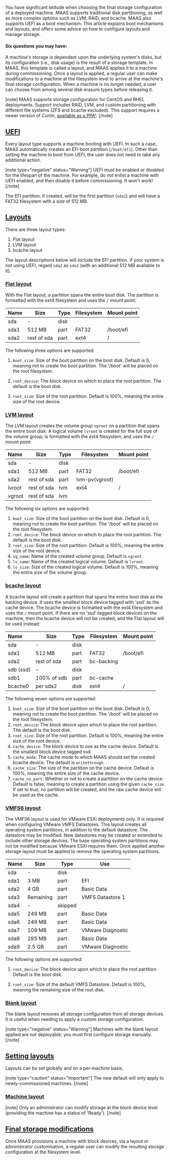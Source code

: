 <!-- deb-2-7-cli
||2.7|2.8|2.9|
|-----:|:-----:|:-----:|:-----:|
|Snap|[CLI](/t/storage/3102) ~ [UI](/t/storage/3103)|[CLI](/t/storage/3104) ~ [UI](/t/storage/3105)|[CLI](/t/storage/3106) ~ [UI](/t/storage/3107)|
|Packages|CLI ~ [UI](/t/storage/3109)|[CLI](/t/storage/3110) ~ [UI](/t/storage/3111)|[CLI](/t/storage/3112) ~ [UI](/t/storage/3113)|
 deb-2-7-cli -->

<!-- deb-2-7-ui
||2.7|2.8|2.9|
|-----:|:-----:|:-----:|:-----:|
|Snap|[CLI](/t/storage/3102) ~ [UI](/t/storage/3103)|[CLI](/t/storage/3104) ~ [UI](/t/storage/3105)|[CLI](/t/storage/3106) ~ [UI](/t/storage/3107)|
|Packages|[CLI](/t/storage/3108) ~ UI|[CLI](/t/storage/3110) ~ [UI](/t/storage/3111)|[CLI](/t/storage/3112) ~ [UI](/t/storage/3113)|
 deb-2-7-ui -->

<!-- deb-2-8-cli
||2.7|2.8|2.9|
|-----:|:-----:|:-----:|:-----:|
|Snap|[CLI](/t/storage/3102) ~ [UI](/t/storage/3103)|[CLI](/t/storage/3104) ~ [UI](/t/storage/3105)|[CLI](/t/storage/3106) ~ [UI](/t/storage/3107)|
|Packages|[CLI](/t/storage/3108) ~ [UI](/t/storage/3109)|CLI ~ [UI](/t/storage/3111)|[CLI](/t/storage/3112) ~ [UI](/t/storage/3113)|
 deb-2-8-cli -->

<!-- deb-2-8-ui
||2.7|2.8|2.9|
|-----:|:-----:|:-----:|:-----:|
|Snap|[CLI](/t/storage/3102) ~ [UI](/t/storage/3103)|[CLI](/t/storage/3104) ~ [UI](/t/storage/3105)|[CLI](/t/storage/3106) ~ [UI](/t/storage/3107)|
|Packages|[CLI](/t/storage/3108) ~ [UI](/t/storage/3109)|[CLI](/t/storage/3110) ~ UI|[CLI](/t/storage/3112) ~ [UI](/t/storage/3113)|
 deb-2-8-ui -->

<!-- deb-2-9-cli
||2.7|2.8|2.9|
|-----:|:-----:|:-----:|:-----:|
|Snap|[CLI](/t/storage/3102) ~ [UI](/t/storage/3103)|[CLI](/t/storage/3104) ~ [UI](/t/storage/3105)|[CLI](/t/storage/3106) ~ [UI](/t/storage/3107)|
|Packages|[CLI](/t/storage/3108) ~ [UI](/t/storage/3109)|[CLI](/t/storage/3110) ~ [UI](/t/storage/3111)|CLI ~ [UI](/t/storage/3113)|
 deb-2-9-cli -->

<!-- deb-2-9-ui
||2.7|2.8|2.9|
|-----:|:-----:|:-----:|:-----:|
|Snap|[CLI](/t/storage/3102) ~ [UI](/t/storage/3103)|[CLI](/t/storage/3104) ~ [UI](/t/storage/3105)|[CLI](/t/storage/3106) ~ [UI](/t/storage/3107)|
|Packages|[CLI](/t/storage/3108) ~ [UI](/t/storage/3109)|[CLI](/t/storage/3110) ~ [UI](/t/storage/3111)|[CLI](/t/storage/3112) ~ UI|
 deb-2-9-ui -->

<!-- snap-2-7-cli
||2.7|2.8|2.9|
|-----:|:-----:|:-----:|:-----:|
|Snap|CLI ~ [UI](/t/storage/3103)|[CLI](/t/storage/3104) ~ [UI](/t/storage/3105)|[CLI](/t/storage/3106) ~ [UI](/t/storage/3107)|
|Packages|[CLI](/t/storage/3108) ~ [UI](/t/storage/3109)|[CLI](/t/storage/3110) ~ [UI](/t/storage/3111)|[CLI](/t/storage/3112) ~ [UI](/t/storage/3113)|
 snap-2-7-cli -->

<!-- snap-2-7-ui
||2.7|2.8|2.9|
|-----:|:-----:|:-----:|:-----:|
|Snap|[CLI](/t/storage/3102) ~ UI|[CLI](/t/storage/3104) ~ [UI](/t/storage/3105)|[CLI](/t/storage/3106) ~ [UI](/t/storage/3107)|
|Packages|[CLI](/t/storage/3108) ~ [UI](/t/storage/3109)|[CLI](/t/storage/3110) ~ [UI](/t/storage/3111)|[CLI](/t/storage/3112) ~ [UI](/t/storage/3113)|
 snap-2-7-ui -->

<!-- snap-2-8-cli
||2.7|2.8|2.9|
|-----:|:-----:|:-----:|:-----:|
|Snap|[CLI](/t/storage/3102) ~ [UI](/t/storage/3103)|CLI ~ [UI](/t/storage/3105)|[CLI](/t/storage/3106) ~ [UI](/t/storage/3107)|
|Packages|[CLI](/t/storage/3108) ~ [UI](/t/storage/3109)|[CLI](/t/storage/3110) ~ [UI](/t/storage/3111)|[CLI](/t/storage/3112) ~ [UI](/t/storage/3113)|
 snap-2-8-cli -->

<!-- snap-2-8-ui
||2.7|2.8|2.9|
|-----:|:-----:|:-----:|:-----:|
|Snap|[CLI](/t/storage/3102) ~ [UI](/t/storage/3103)|[CLI](/t/storage/3104) ~ UI|[CLI](/t/storage/3106) ~ [UI](/t/storage/3107)|
|Packages|[CLI](/t/storage/3108) ~ [UI](/t/storage/3109)|[CLI](/t/storage/3110) ~ [UI](/t/storage/3111)|[CLI](/t/storage/3112) ~ [UI](/t/storage/3113)|
 snap-2-8-ui -->

<!-- snap-2-9-cli
||2.7|2.8|2.9|
|-----:|:-----:|:-----:|:-----:|
|Snap|[CLI](/t/storage/3102) ~ [UI](/t/storage/3103)|[CLI](/t/storage/3104) ~ [UI](/t/storage/3105)|CLI ~ [UI](/t/storage/3107)|
|Packages|[CLI](/t/storage/3108) ~ [UI](/t/storage/3109)|[CLI](/t/storage/3110) ~ [UI](/t/storage/3111)|[CLI](/t/storage/3112) ~ [UI](/t/storage/3113)|
 snap-2-9-cli -->

<!-- snap-2-9-ui
||2.7|2.8|2.9|
|-----:|:-----:|:-----:|:-----:|
|Snap|[CLI](/t/storage/3102) ~ [UI](/t/storage/3103)|[CLI](/t/storage/3104) ~ [UI](/t/storage/3105)|[CLI](/t/storage/3106) ~ UI|
|Packages|[CLI](/t/storage/3108) ~ [UI](/t/storage/3109)|[CLI](/t/storage/3110) ~ [UI](/t/storage/3111)|[CLI](/t/storage/3112) ~ [UI](/t/storage/3113)|
 snap-2-9-ui -->

You have significant latitude when choosing the final storage configuration of a deployed machine. MAAS supports traditional disk partitioning, as well as more complex options such as LVM, RAID, and bcache. MAAS also supports UEFI as a boot mechanism.  This article explains boot mechanisms and layouts, and offers some advice on how to configure layouts and manage storage.

#### Six questions you may have:

<!-- deb-2-7-cli
1. [How does UEFI booting work?](#heading--uefi)
2. [What kind of storage layouts are available?](#heading--layouts)
3. [How do I set global storage layouts?](#heading--setting-global-layouts)
4. [How do I set per-machine storage layouts?](#heading--per-machine-layouts)
5. [What storage modifications can I make at the filesystem level?](#heading--final-storage-modifications)
6. [How can I erase a disk?](/t/disk-erasure/2616)
 deb-2-7-cli -->

<!-- deb-2-7-ui
1. [How does UEFI booting work?](#heading--uefi)
2. [What kind of storage layouts are available?](#heading--layouts)
3. [How do I set global storage layouts?](#heading--setting-global-layouts)
4. [How do I set per-machine storage layouts?](#heading--per-machine-layouts)
5. [What storage modifications can I make at the filesystem level?](#heading--final-storage-modifications)
6. [How can I erase a disk?](/t/disk-erasure/2617)
 deb-2-7-ui -->

<!-- deb-2-8-cli
1. [How does UEFI booting work?](#heading--uefi)
2. [What kind of storage layouts are available?](#heading--layouts)
3. [How do I set global storage layouts?](#heading--setting-global-layouts)
4. [How do I set per-machine storage layouts?](#heading--per-machine-layouts)
5. [What storage modifications can I make at the filesystem level?](#heading--final-storage-modifications)
6. [How can I erase a disk?](/t/disk-erasure/2618)
 deb-2-8-cli -->

<!-- deb-2-8-ui
1. [How does UEFI booting work?](#heading--uefi)
2. [What kind of storage layouts are available?](#heading--layouts)
3. [How do I set global storage layouts?](#heading--setting-global-layouts)
4. [How do I set per-machine storage layouts?](#heading--per-machine-layouts)
5. [What storage modifications can I make at the filesystem level?](#heading--final-storage-modifications)
6. [How can I erase a disk?](/t/disk-erasure/2619)
 deb-2-8-ui -->

<!-- deb-2-9-cli
1. [How does UEFI booting work?](#heading--uefi)
2. [What kind of storage layouts are available?](#heading--layouts)
3. [How do I set global storage layouts?](#heading--setting-global-layouts)
4. [How do I set per-machine storage layouts?](#heading--per-machine-layouts)
5. [What storage modifications can I make at the filesystem level?](#heading--final-storage-modifications)
6. [How can I erase a disk?](/t/disk-erasure/2620)
 deb-2-9-cli -->

<!-- deb-2-9-ui
1. [How does UEFI booting work?](#heading--uefi)
2. [What kind of storage layouts are available?](#heading--layouts)
3. [How do I set global storage layouts?](#heading--setting-global-layouts)
4. [How do I set per-machine storage layouts?](#heading--per-machine-layouts)
5. [What storage modifications can I make at the filesystem level?](#heading--final-storage-modifications)
6. [How can I erase a disk?](/t/disk-erasure/2621)
 deb-2-9-ui -->

<!-- snap-2-7-cli
1. [How does UEFI booting work?](#heading--uefi)
2. [What kind of storage layouts are available?](#heading--layouts)
3. [How do I set global storage layouts?](#heading--setting-global-layouts)
4. [How do I set per-machine storage layouts?](#heading--per-machine-layouts)
5. [What storage modifications can I make at the filesystem level?](#heading--final-storage-modifications)
6. [How can I erase a disk?](/t/disk-erasure/2610)
 snap-2-7-cli -->

<!-- snap-2-7-ui
1. [How does UEFI booting work?](#heading--uefi)
2. [What kind of storage layouts are available?](#heading--layouts)
3. [How do I set global storage layouts?](#heading--setting-global-layouts)
4. [How do I set per-machine storage layouts?](#heading--per-machine-layouts)
5. [What storage modifications can I make at the filesystem level?](#heading--final-storage-modifications)
6. [How can I erase a disk?](/t/disk-erasure/2611)
 snap-2-7-ui -->

<!-- snap-2-8-cli
1. [How does UEFI booting work?](#heading--uefi)
2. [What kind of storage layouts are available?](#heading--layouts)
3. [How do I set global storage layouts?](#heading--setting-global-layouts)
4. [How do I set per-machine storage layouts?](#heading--per-machine-layouts)
5. [What storage modifications can I make at the filesystem level?](#heading--final-storage-modifications)
6. [How can I erase a disk?](/t/disk-erasure/2612)
 snap-2-8-cli -->

<!-- snap-2-8-ui
1. [How does UEFI booting work?](#heading--uefi)
2. [What kind of storage layouts are available?](#heading--layouts)
3. [How do I set global storage layouts?](#heading--setting-global-layouts)
4. [How do I set per-machine storage layouts?](#heading--per-machine-layouts)
5. [What storage modifications can I make at the filesystem level?](#heading--final-storage-modifications)
6. [How can I erase a disk?](/t/disk-erasure/2613)
 snap-2-8-ui -->

<!-- snap-2-9-cli
1. [How does UEFI booting work?](#heading--uefi)
2. [What kind of storage layouts are available?](#heading--layouts)
3. [How do I set global storage layouts?](#heading--setting-global-layouts)
4. [How do I set per-machine storage layouts?](#heading--per-machine-layouts)
5. [What storage modifications can I make at the filesystem level?](#heading--final-storage-modifications)
6. [How can I erase a disk?](/t/disk-erasure/2614)
 snap-2-9-cli -->

<!-- snap-2-9-ui
1. [How does UEFI booting work?](#heading--uefi)
2. [What kind of storage layouts are available?](#heading--layouts)
3. [How do I set global storage layouts?](#heading--setting-global-layouts)
4. [How do I set per-machine storage layouts?](#heading--per-machine-layouts)
5. [What storage modifications can I make at the filesystem level?](#heading--final-storage-modifications)
6. [How can I erase a disk?](/t/disk-erasure/2615)
 snap-2-9-ui -->

A machine's storage is dependant upon the underlying system's disks, but its configuration (i.e., disk usage) is the result of a storage template. In MAAS, this template is called a layout, and MAAS applies it to a machine during commissioning.  Once a layout is applied, a regular user can make modifications to a machine at the filesystem level to arrive at the machine's final storage configuration.  When a machine is no longer needed, a user can choose from among several disk erasure types before releasing it.

[note]
MAAS supports storage configuration for CentOS and RHEL deployments. Support includes RAID, LVM, and custom partitioning with different file systems (ZFS and bcache excluded). This support requires a newer version of Curtin, [available as a PPA^](https://launchpad.net/ubuntu/+source/curtin).
[/note]

<a href="#heading--uefi"><h2 id="heading--uefi">UEFI</h2></a>

Every layout type supports a machine booting with UEFI. In such a case, MAAS automatically creates an EFI boot partition (`/boot/efi`). Other than setting the machine to boot from UEFI, the user does not need to take any additional action.

[note type="negative" status="Warning"]
UEFI must be enabled or disabled for the lifespan of the machine. For example, do not enlist a machine with UEFI enabled, and then disable it before commissioning. It won't work!
[/note]

The EFI partition, if created, will be the first partition (`sda1`) and will have a FAT32 filesystem with a size of 512 MB.

<a href="#heading--layouts"><h2 id="heading--layouts">Layouts</h2></a>

There are three layout types:

1.   Flat layout
2.   LVM layout
3.   bcache layout

The layout descriptions below will include the EFI partition. If your system is not using UEFI, regard `sda2` as `sda1` (with an additional 512 MB available to it).

<a href="#heading--flat-layout"><h3 id="heading--flat-layout">Flat layout</h3></a>

With the Flat layout, a partition spans the entire boot disk. The partition is formatted with the ext4 filesystem and uses the `/` mount point:

| Name | Size        | Type | Filesystem | Mount point |
|:-----|-------------|------|------------|-------------|
| sda  | -           | disk |            |             |
| sda1 | 512 MB      | part | FAT32      | /boot/efi   |
| sda2 | rest of sda | part | ext4       | /           |

The following three options are supported:

1. `boot_size`: Size of the boot partition on the boot disk. Default is 0, meaning not to create the boot partition. The '/boot' will be placed on the root filesystem.

2. `root_device`: The block device on which to place the root partition. The default is the boot disk.

3. `root_size`: Size of the root partition. Default is 100%, meaning the entire size of the root device.

<a href="#heading--lvm-layout"><h3 id="heading--lvm-layout">LVM layout</h3></a>

The LVM layout creates the volume group `vgroot` on a partition that spans the entire boot disk. A logical volume `lvroot` is created for the full size of the volume group; is formatted with the ext4 filesystem; and uses the `/` mount point:

| Name   | Size        | Type | Filesystem     | Mount point |
|:-------|-------------|------|----------------|-------------|
| sda    | -           | disk |                |             |
| sda1   | 512 MB      | part | FAT32          | /boot/efi   |
| sda2   | rest of sda | part | lvm-pv(vgroot) |             |
| lvroot | rest of sda | lvm  | ext4           | /           |
| vgroot | rest of sda | lvm  |                |             |

The following six options are supported:

1. `boot_size`: Size of the boot partition on the boot disk. Default is 0, meaning not to create the boot partition. The '/boot' will be placed on the root filesystem.
2. `root_device`: The block device on which to place the root partition. The default is the boot disk.
3. `root_size`: Size of the root partition. Default is 100%, meaning the entire size of the root device.
4. `vg_name`: Name of the created volume group. Default is `vgroot`.
5. `lv_name`: Name of the created logical volume. Default is `lvroot`.
6. `lv_size`: Size of the created logical volume. Default is 100%, meaning the entire size of the volume group.

<a href="#heading--bcache-layout"><h3 id="heading--bcache-layout">bcache layout</h3></a>

A bcache layout will create a partition that spans the entire boot disk as the backing device. It uses the smallest block device tagged with 'ssd' as the cache device. The bcache device is formatted with the ext4 filesystem and uses the `/` mount point. If there are no 'ssd' tagged block devices on the machine, then the bcache device will not be created, and the Flat layout will be used instead:

| Name      | Size        | Type | Filesystem | Mount point |
|:----------|-------------|------|------------|-------------|
| sda       | -           | disk |            |             |
| sda1      | 512 MB      | part | FAT32      | /boot/efi   |
| sda2      | rest of sda | part | bc-backing |             |
| sdb (ssd) | -           | disk |            |             |
| sdb1      | 100% of sdb | part | bc-cache   |             |
| bcache0   | per sda2    | disk | ext4       | /           |

The following seven options are supported:

1. `boot_size`: Size of the boot partition on the boot disk. Default is 0, meaning not to create the boot partition. The '/boot' will be placed on the root filesystem.
2. `root_device`: The block device upon which to place the root partition. The default is the boot disk.
3. `root_size`: Size of the root partition. Default is 100%, meaning the entire size of the root device.
4. `cache_device`: The block device to use as the cache device. Default is the smallest block device tagged ssd.
5. `cache_mode`: The cache mode to which MAAS should set the created bcache device. The default is `writethrough`.
6. `cache_size`: The size of the partition on the cache device. Default is 100%, meaning the entire size of the cache device.
7. `cache_no_part`: Whether or not to create a partition on the cache device. Default is false, meaning to create a partition using the given `cache_size`. If set to true, no partition will be created, and the raw cache device will be used as the cache.

<a href="#heading--vmfs6-layout"><h3 id="heading--vmfs6-layout">VMFS6 layout</h3></a>

The VMFS6 layout is used for VMware ESXi deployments only. It is required when configuring VMware VMFS Datastores. This layout creates all operating system partitions, in addition to the default datastore. The datastore may be modified.  New datastores may be created or extended to include other storage devices. The base operating system partitions may not be modified because VMware ESXi requires them. Once applied another storage layout must be applied to remove the operating system partitions.

| Name | Size      | Type    | Use               |
|:-----|-----------|---------|-------------------|
| sda  | -         | disk    |                   |
| sda1 | 3 MB      | part    | EFI               |
| sda2 | 4 GB      | part    | Basic Data        |
| sda3 | Remaining | part    | VMFS Datastore 1  |
| sda4 | -         | skipped |                   |
| sda5 | 249 MB    | part    | Basic Data        |
| sda6 | 249 MB    | part    | Basic Data        |
| sda7 | 109 MB    | part    | VMware Diagnostic |
| sda8 | 285 MB    | part    | Basic Data        |
| sda9 | 2.5 GB    | part    | VMware Diagnostic |

The following options are supported:

1. `root_device`: The block device upon which to place the root partition. Default is the boot disk.

2. `root_size`: Size of the default VMFS Datastore. Default is 100%, meaning the remaining size of the root disk.

<a href="#heading--blank-layout"><h3 id="heading--blank-layout">Blank layout</h3></a>

The blank layout removes all storage configuration from all storage devices. It is useful when needing to apply a custom storage configuration.

[note type="negative" status="Warning"]
Machines with the blank layout applied are not deployable; you must first configure storage manually.
[/note]

<a href="#heading--setting-global-layouts"><h2 id="heading--setting-global-layouts">Setting layouts</h2></a>

Layouts can be set globally and on a per-machine basis.

<!-- snap-2-7-ui snap-2-8-ui snap-2-9-ui deb-2-7-ui deb-2-8-ui deb-2-9-ui
All machines will have a default layout applied when commissioned. An administrator can configure the default layout on the 'Settings' page, under the 'Storage' tab.

<a href="https://discourse.maas.io/uploads/default/original/1X/80de3bc701552cd00bec707830accf380c214b17.png" target = "_blank"><img src="https://discourse.maas.io/uploads/default/original/1X/80de3bc701552cd00bec707830accf380c214b17.png"></a>
snap-2-7-ui snap-2-8-ui snap-2-9-ui deb-2-7-ui deb-2-8-ui deb-2-9-ui -->

<!-- snap-2-7-cli snap-2-8-cli snap-2-9-cli deb-2-7-cli deb-2-8-cli deb-2-9-cli
All machines will have a default layout applied when commissioned. To set the default storage layout for all machines:

```
maas $PROFILE maas set-config name=default_storage_layout value=$LAYOUT_TYPE
```

For example, to set the default layout to Flat:

```
maas $PROFILE maas set-config name=default_storage_layout value=flat
```

Important: The new default will only apply to newly-commissioned machines.

snap-2-7-cli snap-2-8-cli snap-2-9-cli deb-2-7-cli deb-2-8-cli deb-2-9-cli -->

[note type="caution" status="Important"]
The new default will only apply to newly-commissioned machines.
[/note]

<a href="#heading--per-machine-layouts"><h3 id="heading--per-machine-layouts">Machine layout</h3></a>

<!-- snap-2-7-ui snap-2-8-ui snap-2-9-ui deb-2-7-ui deb-2-8-ui deb-2-9-ui
An administrator can change the layout for a single machine as well as customise that layout providing this is done while the machine has a status of 'Ready'. This is only possible via the CLI: to see how, click the "CLI" option for your version and delivery method above.
snap-2-7-ui snap-2-8-ui snap-2-9-ui deb-2-7-ui deb-2-8-ui deb-2-9-ui -->

<!-- snap-2-7-cli snap-2-8-cli snap-2-9-cli deb-2-7-cli deb-2-8-cli deb-2-9-cli
An administrator can set a storage layout for a machine with a status of ‘Ready’ like this:

```
maas $PROFILE machine set-storage-layout $SYSTEM_ID storage_layout=$LAYOUT_TYPE [$OPTIONS]
```

For example, to set an LVM layout where the logical volume has a size of 5 GB:

```
maas $PROFILE machine set-storage-layout $SYSTEM_ID storage_layout=lvm lv_size=5368709120

```
You must specify all storage sizes in bytes.

This action will remove the configuration that may exist on any block device.
snap-2-7-cli snap-2-8-cli snap-2-9-cli deb-2-7-cli deb-2-8-cli deb-2-9-cli -->

[note]
Only an administrator can modify storage at the block device level (providing the machine has a status of 'Ready').
[/note]

<a href="#heading--final-storage-modifications"><h2 id="heading--final-storage-modifications">Final storage modifications</h2></a>

Once MAAS provisions a machine with block devices, via a layout or administrator customisation, a regular user can modify the resulting storage configuration at the filesystem level.
